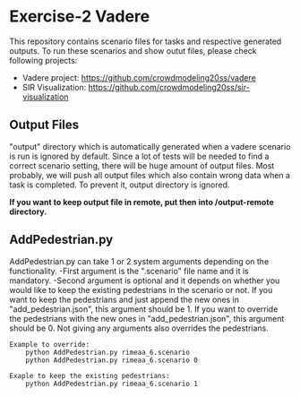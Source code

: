 # Exercise-2 Vadere
This repository contains scenario files for tasks and respective generated outputs. To run these scenarios and show outut files, please check following projects:
- Vadere project: https://github.com/crowdmodeling20ss/vadere
- SIR Visualization: https://github.com/crowdmodeling20ss/sir-visualization

## Output Files
"output" directory which is automatically generated when a vadere scenario is run is ignored by default. Since a lot of tests will be needed to find a correct scenario setting, there will be huge amount of output files. Most probably, we will push all output files which also contain wrong data when a task is completed. To prevent it, output directory is ignored.

**If you want to keep output file in remote, put then into /output-remote directory.**

## AddPedestrian.py
AddPedestrian.py can take 1 or 2 system arguments depending on the functionality. 
-First argument is the ".scenario" file name and it is mandatory.
-Second argument is optional and it depends on whether you would like to keep the existing pedestrians in the scenario or not. If you want to keep the pedestrians and just append the new ones in "add_pedestrian.json", this argument should be 1. If you want to override the pedestrians with the new ones in "add_pedestrian.json", this argument should be 0. Not giving any arguments also overrides the pedestrians.


	Example to override:
		python AddPedestrian.py rimeaa_6.scenario
		python AddPedestrian.py rimeaa_6.scenario 0

	Exaple to keep the existing pedestrians:
		python AddPedestrian.py rimeaa_6.scenario 1
		
